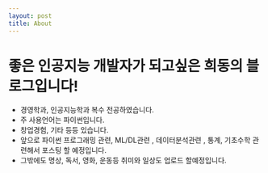 ```yaml
---
layout: post
title: About
---
```


# 좋은 인공지능 개발자가 되고싶은 희동의 블로그입니다!
- 경영학과, 인공지능학과 복수 전공하였습니다.
- 주 사용언어는 파이썬입니다.
- 창업경험, 기타 등등 있습니다.
- 앞으로 파이썬 프로그래밍 관련, ML/DL관련 , 데이터분석관련 , 통계, 기초수학 관련해서 포스팅 할 예정입니다.
- 그밖에도 명상, 독서, 영화, 운동등 취미와 일상도 업로드 할예정입니다.